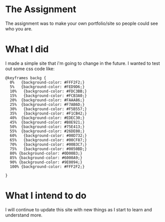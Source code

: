 # The Assignment

The assignment was to make your own portfolio/site so people could see who you are.


# What I did
I made a simple site that i'm going to change in the future.
I wanted to test out some css code like:
```
@keyframes backg {
  0%   {background-color: #FFF2F2;}
  5%   {background-color: #FED9D6;}
  10%   {background-color: #FDC3BB;}
  15%   {background-color: #FCB3A0;}
  20%  {background-color: #FAAA86;}
  25%  {background-color: #F7AB6D;}
  30%   {background-color: #F5B557;}
  35%   {background-color: #F1CB42;}
  40%  {background-color: #EDEC30;}
  45%  {background-color: #B8E921;}
  50%  {background-color: #75E413;}
  55%  {background-color: #26DE08;}
  60%   {background-color: #00D732;}
  65%   {background-color: #00CF87;}
  70%   {background-color: #00B3C7;}
  75%   {background-color: #0050BD;}
  80% {background-color: #0D00B3;}
  85% {background-color: #6000A9;}
  90% {background-color: #9E0094;}
  100% {background-color: #FFF2F2;}

}
```
# What I intend to do
I will continue to update this site with new things as I start to learn and understand more.
